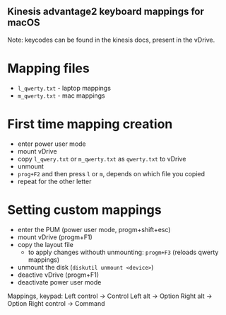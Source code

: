 ## Kinesis advantage2 keyboard mappings for macOS

Note: keycodes can be found in the kinesis docs, present in the vDrive.


# Mapping files

* `l_qwerty.txt` - laptop mappings
* `m_qwerty.txt` - mac mappings

# First time mapping creation

* enter power user mode
* mount vDrive
* copy `l_qwery.txt` or `m_qwerty.txt` as `qwerty.txt` to vDrive
* unmount
* `prog+F2` and then press `l` or `m`, depends on which file you copied
* repeat for the other letter

# Setting custom mappings
* enter the PUM (power user mode, progm+shift+esc)
* mount vDrive (progm+F1)
* copy the layout file
  * to apply changes withouth unmounting: `progm+F3` (reloads qwerty mappings)
* unmount the disk (`diskutil unmount <device>`)
* deactive vDrive (progm+F1)
* deactivate power user mode

Mappings, keypad:
Left control -> Control
Left alt -> Option
Right alt -> Option
Right control -> Command
